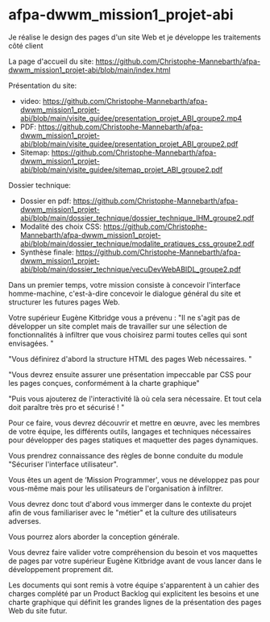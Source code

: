 # afpa-dwwm_mission1_projet-abi
Je réalise le design des pages d'un site Web et je développe les traitements côté client

La page d'accueil du site: https://github.com/Christophe-Mannebarth/afpa-dwwm_mission1_projet-abi/blob/main/index.html

Présentation du site:
  - video: https://github.com/Christophe-Mannebarth/afpa-dwwm_mission1_projet-abi/blob/main/visite_guidee/presentation_projet_ABI_groupe2.mp4
  - PDF: https://github.com/Christophe-Mannebarth/afpa-dwwm_mission1_projet-abi/blob/main/visite_guidee/presentation_projet_ABI_groupe2.pdf
  - Sitemap: https://github.com/Christophe-Mannebarth/afpa-dwwm_mission1_projet-abi/blob/main/visite_guidee/sitemap_projet_ABI_groupe2.pdf
  
Dossier technique:
  - Dossier en pdf: https://github.com/Christophe-Mannebarth/afpa-dwwm_mission1_projet-abi/blob/main/dossier_technique/dossier_technique_IHM_groupe2.pdf
  - Modalité des choix CSS: https://github.com/Christophe-Mannebarth/afpa-dwwm_mission1_projet-abi/blob/main/dossier_technique/modalite_pratiques_css_groupe2.pdf
  - Synthèse finale: https://github.com/Christophe-Mannebarth/afpa-dwwm_mission1_projet-abi/blob/main/dossier_technique/vecuDevWebABIDL_groupe2.pdf

Dans un premier temps, votre mission consiste à concevoir l'interface homme-machine, 
c'est-à-dire concevoir le dialogue général du site et structurer les futures pages Web.

Votre supérieur Eugène Kitbridge vous a prévenu : "Il ne s'agit pas de développer un site complet 
mais de travailler sur une sélection de fonctionnalités à infiltrer que vous choisirez 
parmi toutes celles qui sont envisagées. "

"Vous définirez d'abord la structure HTML des pages Web nécessaires. "

"Vous devrez ensuite assurer une présentation impeccable par CSS pour les pages conçues, 
conformément à la charte graphique"

"Puis vous ajouterez de l'interactivité là où cela sera nécessaire. 
Et tout cela doit paraître très pro et sécurisé ! "

Pour ce faire, vous devrez découvrir et mettre en œuvre, avec les membres de votre équipe, 
les différents outils, langages et techniques nécessaires pour développer des pages statiques 
et maquetter des pages dynamiques.

Vous prendrez connaissance des règles de bonne conduite du module "Sécuriser l'interface utilisateur".

Vous êtes un agent de ‘Mission Programmer', vous ne développez pas pour vous-même mais pour les utilisateurs
de l'organisation à infiltrer.

Vous devrez donc tout d'abord vous immerger dans le contexte du projet afin de vous familiariser avec le 
"métier" et la culture des utilisateurs adverses.

Vous pourrez alors aborder la conception générale.

Vous devrez faire valider votre compréhension du besoin et vos maquettes de pages par votre supérieur 
Eugène Kitbridge avant de vous lancer dans le développement proprement dit.

Les documents qui sont remis à votre équipe s'apparentent à un cahier des charges complété par un Product 
Backlog qui explicitent les besoins et une charte graphique qui définit les grandes lignes de la présentation des pages Web du site futur.


